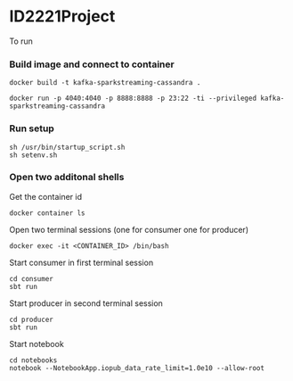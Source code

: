 # ID2221Project

To run

### Build image and connect to container

```
docker build -t kafka-sparkstreaming-cassandra .
```

```
docker run -p 4040:4040 -p 8888:8888 -p 23:22 -ti --privileged kafka-sparkstreaming-cassandra
```

### Run setup
```
sh /usr/bin/startup_script.sh
sh setenv.sh
```

### Open two additonal shells
Get the container id
```
docker container ls 
```

Open two terminal sessions (one for consumer one for producer)
```
docker exec -it <CONTAINER_ID> /bin/bash
```

Start consumer in first terminal session
```
cd consumer
sbt run
```

Start producer in second terminal session
```
cd producer
sbt run
```

Start notebook
```
cd notebooks
notebook --NotebookApp.iopub_data_rate_limit=1.0e10 --allow-root
```


